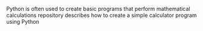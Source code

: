 Python is often used to create basic programs that perform mathematical calculations
repository describes how to create a simple calculator program using Python
